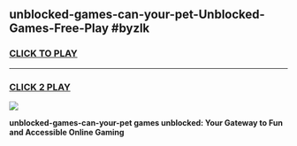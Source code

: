 
## unblocked-games-can-your-pet-Unblocked-Games-Free-Play #byzlk
<h3>
<a href="https://us.freeplayer.one?title=unblocked-games-can-your-pet&ref=9M">CLICK TO PLAY</a></h3>
<hr>

<h3>
<a href="https://us.freeplayer.one?title=unblocked-games-can-your-pet&ref=9M">CLICK 2 PLAY</a>
  
</h3>

<a href="https://us.freeplayer.one?title=unblocked-games-can-your-pet&ref=9M"><img src="https://clearcache.store/games.png"></a>


**unblocked-games-can-your-pet games unblocked: Your Gateway to Fun and Accessible Online Gaming**
